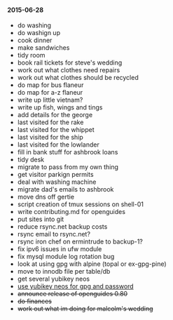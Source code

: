 #### 2015-06-28 ####

- do washing
- do washign up
- cook dinner
- make sandwiches
- tidy room
- book rail tickets for steve's wedding
- work out what clothes need repairs
- work out what clothes should be recycled
- do map for bus flaneur
- do map for a-z flaneur
- write up little vietnam?
- write up fish, wings and tings
- add details for the george
- last visited for the rake
- last visited for the whippet
- last visited for the ship
- last visited for the lowlander
- fill in bank stuff for ashbrook loans
- tidy desk
- migrate to pass from my own thing
- get visitor parkign permits
- deal with washing machine
- migrate dad's emails to ashbrook
- move dns off gertie
- script creation of tmux sessions on shell-01
- write contributing.md for openguides
- put sites into git
- reduce rsync.net backup costs
- rsync email to rsync.net?
- rsync iron chef on ermintrude to backup-1?
- fix ipv6 issues in ufw module
- fix mysql module log rotation bug
- look at using gpg with alpine (topal or ex-gpg-pine)
- move to innodb file per table/db
- get several yubikey neos
- [use yubikey neos for gpg and password](http://viccuad.me/blog/secure-yourself-part-1-airgapped-computer-and-GPG-smartcards/) 
- ~~announce release of openguides 0.80~~
- ~~do finances~~
- ~~work out what im doing for malcolm's wedding~~
